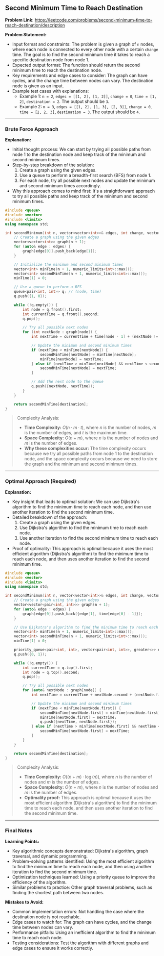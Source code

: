 ## Second Minimum Time to Reach Destination

**Problem Link:** https://leetcode.com/problems/second-minimum-time-to-reach-destination/description

**Problem Statement:**
- Input format and constraints: The problem is given a graph of `n` nodes, where each node is connected to every other node with a certain `change` time. The goal is to find the second minimum time it takes to reach a specific destination node from node 1.
- Expected output format: The function should return the second minimum time to reach the destination node.
- Key requirements and edge cases to consider: The graph can have cycles, and the change time between nodes can vary. The destination node is given as an input.
- Example test cases with explanations:
  - Example 1: `n = 2`, `edges = [[1, 2], [1, 2]]`, `change = 0`, `time = [1, 2]`, `destination = 2`. The output should be `3`.
  - Example 2: `n = 3`, `edges = [[1, 2], [1, 3], [2, 3]]`, `change = 0`, `time = [2, 2, 3]`, `destination = 3`. The output should be `4`.

---

### Brute Force Approach

**Explanation:**
- Initial thought process: We can start by trying all possible paths from node 1 to the destination node and keep track of the minimum and second minimum times.
- Step-by-step breakdown of the solution:
  1. Create a graph using the given edges.
  2. Use a queue to perform a breadth-first search (BFS) from node 1.
  3. For each node, try all possible next nodes and update the minimum and second minimum times accordingly.
- Why this approach comes to mind first: It's a straightforward approach to try all possible paths and keep track of the minimum and second minimum times.

```cpp
#include <queue>
#include <vector>
#include <limits>
using namespace std;

int secondMinimum(int n, vector<vector<int>>& edges, int change, vector<int>& time, int destination) {
    // Create a graph using the given edges
    vector<vector<int>> graph(n + 1);
    for (auto& edge : edges) {
        graph[edge[0]].push_back(edge[1]);
    }

    // Initialize the minimum and second minimum times
    vector<int> minTime(n + 1, numeric_limits<int>::max());
    vector<int> secondMinTime(n + 1, numeric_limits<int>::max());
    minTime[1] = 0;

    // Use a queue to perform a BFS
    queue<pair<int, int>> q; // (node, time)
    q.push({1, 0});

    while (!q.empty()) {
        int node = q.front().first;
        int currentTime = q.front().second;
        q.pop();

        // Try all possible next nodes
        for (int nextNode : graph[node]) {
            int nextTime = currentTime + time[node - 1] + (nextNode != destination ? change : 0);

            // Update the minimum and second minimum times
            if (nextTime < minTime[nextNode]) {
                secondMinTime[nextNode] = minTime[nextNode];
                minTime[nextNode] = nextTime;
            } else if (nextTime > minTime[nextNode] && nextTime < secondMinTime[nextNode]) {
                secondMinTime[nextNode] = nextTime;
            }

            // Add the next node to the queue
            q.push({nextNode, nextTime});
        }
    }

    return secondMinTime[destination];
}
```

> Complexity Analysis:
> - **Time Complexity:** $O(n \cdot m \cdot t)$, where $n$ is the number of nodes, $m$ is the number of edges, and $t$ is the maximum time.
> - **Space Complexity:** $O(n + m)$, where $n$ is the number of nodes and $m$ is the number of edges.
> - **Why these complexities occur:** The time complexity occurs because we try all possible paths from node 1 to the destination node, and the space complexity occurs because we need to store the graph and the minimum and second minimum times.

---

### Optimal Approach (Required)

**Explanation:**
- Key insight that leads to optimal solution: We can use Dijkstra's algorithm to find the minimum time to reach each node, and then use another iteration to find the second minimum time.
- Detailed breakdown of the approach:
  1. Create a graph using the given edges.
  2. Use Dijkstra's algorithm to find the minimum time to reach each node.
  3. Use another iteration to find the second minimum time to reach each node.
- Proof of optimality: This approach is optimal because it uses the most efficient algorithm (Dijkstra's algorithm) to find the minimum time to reach each node, and then uses another iteration to find the second minimum time.

```cpp
#include <queue>
#include <vector>
#include <limits>
using namespace std;

int secondMinimum(int n, vector<vector<int>>& edges, int change, vector<int>& time, int destination) {
    // Create a graph using the given edges
    vector<vector<pair<int, int>>> graph(n + 1);
    for (auto& edge : edges) {
        graph[edge[0]].push_back({edge[1], time[edge[0] - 1]});
    }

    // Use Dijkstra's algorithm to find the minimum time to reach each node
    vector<int> minTime(n + 1, numeric_limits<int>::max());
    vector<int> secondMinTime(n + 1, numeric_limits<int>::max());
    minTime[1] = 0;

    priority_queue<pair<int, int>, vector<pair<int, int>>, greater<>> q; // (time, node)
    q.push({0, 1});

    while (!q.empty()) {
        int currentTime = q.top().first;
        int node = q.top().second;
        q.pop();

        // Try all possible next nodes
        for (auto& nextNode : graph[node]) {
            int nextTime = currentTime + nextNode.second + (nextNode.first != destination ? change : 0);

            // Update the minimum and second minimum times
            if (nextTime < minTime[nextNode.first]) {
                secondMinTime[nextNode.first] = minTime[nextNode.first];
                minTime[nextNode.first] = nextTime;
                q.push({nextTime, nextNode.first});
            } else if (nextTime > minTime[nextNode.first] && nextTime < secondMinTime[nextNode.first]) {
                secondMinTime[nextNode.first] = nextTime;
            }
        }
    }

    return secondMinTime[destination];
}
```

> Complexity Analysis:
> - **Time Complexity:** $O((n + m) \cdot \log(n))$, where $n$ is the number of nodes and $m$ is the number of edges.
> - **Space Complexity:** $O(n + m)$, where $n$ is the number of nodes and $m$ is the number of edges.
> - **Optimality proof:** This approach is optimal because it uses the most efficient algorithm (Dijkstra's algorithm) to find the minimum time to reach each node, and then uses another iteration to find the second minimum time.

---

### Final Notes

**Learning Points:**
- Key algorithmic concepts demonstrated: Dijkstra's algorithm, graph traversal, and dynamic programming.
- Problem-solving patterns identified: Using the most efficient algorithm to find the minimum time to reach each node, and then using another iteration to find the second minimum time.
- Optimization techniques learned: Using a priority queue to improve the efficiency of the algorithm.
- Similar problems to practice: Other graph traversal problems, such as finding the shortest path between two nodes.

**Mistakes to Avoid:**
- Common implementation errors: Not handling the case where the destination node is not reachable.
- Edge cases to watch for: The graph can have cycles, and the change time between nodes can vary.
- Performance pitfalls: Using an inefficient algorithm to find the minimum time to reach each node.
- Testing considerations: Test the algorithm with different graphs and edge cases to ensure it works correctly.